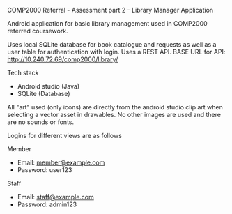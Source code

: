 COMP2000 Referral - Assessment part 2 - Library Manager Application

Android application for basic library management used in COMP2000 referred coursework. 

Uses local SQLite database for book catalogue and requests as well as a user table for authentication with login. Uses a REST API. BASE URL for API: http://10.240.72.69/comp2000/library/

Tech stack
- Android studio (Java)
- SQLite (Database)

All "art" used (only icons) are directly from the android studio clip art when selecting a vector asset in drawables. No other images are used and there are no sounds or fonts.

Logins for different views are as follows

Member
- Email: member@example.com
- Password: user123

Staff
- Email: staff@example.com
- Password: admin123
